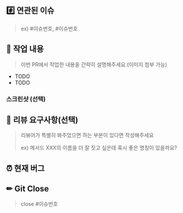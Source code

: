## #️⃣ 연관된 이슈
> ex) #이슈번호, #이슈번호


## 📝 작업 내용
> 이번 PR에서 작업한 내용을 간략히 설명해주세요.(이미지 첨부 가능)
- TODO
- TODO

### 스크린샷 (선택)


## 💬 리뷰 요구사항(선택)

> 리뷰어가 특별히 봐주었으면 하는 부분이 있다면 작성해주세요
>
> ex) 메서드 XXX의 이름을 더 잘 짓고 싶은데 혹시 좋은 명칭이 있을까요?


## ⏰ 현재 버그


## ✏ Git Close
> close #이슈번호